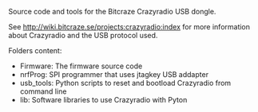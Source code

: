 Source code and tools for the Bitcraze Crazyradio USB dongle.

See http://wiki.bitcraze.se/projects:crazyradio:index for more information about
Crazyradio and the USB protocol used.

Folders content:

- Firmware: The firmware source code
- nrfProg:  SPI programmer that uses jtagkey USB addapter
- usb_tools: Python scripts to reset and bootload Crazyradio from command line
- lib: Software libraries to use Crazyradio with Pyton
